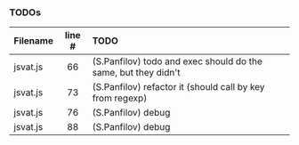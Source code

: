 ### TODOs
| Filename | line # | TODO
|:------|:------:|:------
| jsvat.js | 66 | (S.Panfilov) todo and exec should do the same, but they didn't
| jsvat.js | 73 | (S.Panfilov) refactor it (should call by key from regexp)
| jsvat.js | 76 | (S.Panfilov) debug
| jsvat.js | 88 | (S.Panfilov) debug